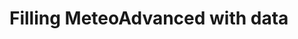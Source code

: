 # Filling MeteoAdvanced with data 


[Git branch]:(https://github.com/codiku/react-native-meteo/tree/012-EN-meteo-advanced-data)
